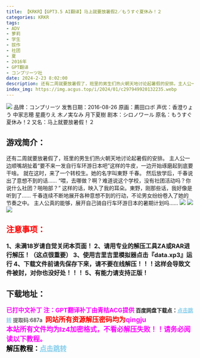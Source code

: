 ```yaml
---
title: 【KRKR】【GPT3.5 AI翻译】马上就要放暑假2／もうすぐ夏休み！２
categories: KRKR
tags:
- ADV
- 萝莉
- 学生
- 拔作
- 社团
- 夏
- 2016年
- GPT翻译
- コンプリーツ社
date: 2024-2-23 8:02:00
description: 还有二周就要放暑假了，班里的男生们热火朝天地讨论起暑假的安排。主人公一边顺嘴胡扯着“要不来一发自行车环游日本吧”这样的牛皮，一边开始琢磨起到底要干啥。就在这时，来了一个转校生。她的名字叫東野 千春。然后放学后，千春说出了意想不到的话……“喂，去哪做？啊？难道说这个学校，没有社团活动吗？你说什么社团？啪啪部？”
index_img: https://img.acgus.top/i/2024/01/c297949920132235.webp
---
```

![](https://img.acgus.top/i/2024/01/c297949920132235.webp)
品牌：コンプリーツ
发售日期：2016-08-26
原画：薦田ロボ
声优：香澄りょう 中家志穂 星鹿りえ 木ノ実なみ 月下夏樹
剧本：シロノワール
原名：もうすぐ夏休み！2
又名：马上就要放暑假！２

## 游戏简介：
还有二周就要放暑假了，班里的男生们热火朝天地讨论起暑假的安排。
主人公一边顺嘴胡扯着“要不来一发自行车环游日本吧”这样的牛皮，一边开始琢磨起到底要干啥。
就在这时，来了一个转校生。她的名字叫東野 千春。
然后放学后，千春说出了意想不到的话……
“喂，去哪做？啊？难道说这个学校，没有社团活动吗？你说什么社团？啪啪部？”
这样的话，映入了我的耳朵。東野，刚那些话，我好像是听到了……
千春连续不断地展开各种意想不到的行动，不论男女纷纷卷入了她的节奏之中。
主人公真的能够，展开自己骑自行车环游日本的暑期计划吗……
![](https://img.acgus.top/i/2024/01/7190ce6381132248.webp)
![](https://img.acgus.top/i/2024/01/760d8c291d132244.webp)
![](https://img.acgus.top/i/2024/01/07eddf84e3132240.webp)




## <font color=#FF0000 >注意事项：</font>
<font size=3><b>1、未满18岁请自觉关闭本页面！
2、请用专业的解压工具ZA或RAR进行解压！（这点很重要）
3、使用吉里吉里模拟器点击『data.xp3』运行
4、下载文件前请先保存下来，请不要在线解压！！！这样会导致文件被封，对你也没好处！！！
5、有能力请支持正版！</b></font>

## 下载地址：
<font color=#FF00FF size=3><b>已打中文补丁</b></font>
<font color=#FF00FF size=3>**注：GPT翻译补丁由青桔ACG提供**</font>
<b>百度网盘下载点：</b><a href="https://pan.baidu.com/s/1nxVZM6m_qjNK0W_ToTL3cQ?pwd=687a" style="color: #87CEEB;"><b>点击跳转</b></a> 提取码:687a
<a style="padding: 0" href="https://post.qingju.org/AD/"><img style="max-width:100%" src="https://img.acgus.top/i/2024/07/478f689b8021d8d499ab43d21acf137a.gif" alt=""></a>
<b><font color=#FF0000 size=4>网站所有资源解压密码均为</b></font><b><font color=#FF00FF size=4>qingju</font><font color=#FF0000 ></font></b><br><b><font color=#FF00FF size=4>本站所有文件均为lz4加密格式，不看必解压失败！！请务必阅读以下教程。</b></font><br><b><font color=#000 size=4>解压教程：</b><a href="https://post.qingju.org/tutorial/000/" style="color: #87CEEB;"><b>点击跳转</b></a>